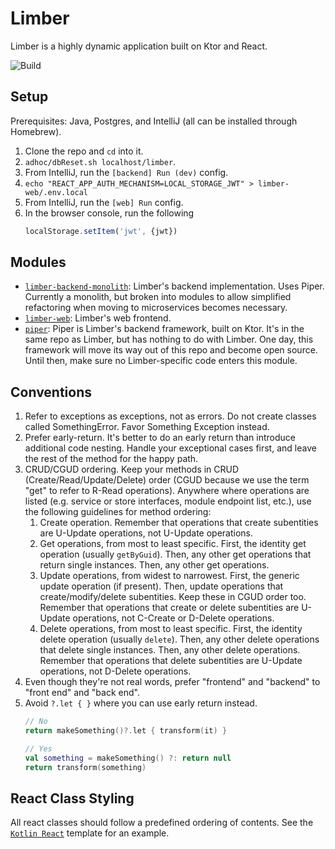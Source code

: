 # Limber

Limber is a highly dynamic application built on Ktor and React.

![Build](https://github.com/hudson155/limber/workflows/Release%20(prod)/badge.svg)

## Setup

Prerequisites:
Java, Postgres, and IntelliJ
(all can be installed through Homebrew).

1. Clone the repo and `cd` into it.
1. `adhoc/dbReset.sh localhost/limber`.
1. From IntelliJ, run the `[backend] Run (dev)` config.
1. `echo "REACT_APP_AUTH_MECHANISM=LOCAL_STORAGE_JWT" > limber-web/.env.local`
1. From IntelliJ, run the `[web] Run` config.
1. In the browser console, run the following
    ```javascript
   localStorage.setItem('jwt', {jwt})
    ```

## Modules

* [`limber-backend-monolith`](/limber-backend/monolith):
    Limber's backend implementation.
    Uses Piper.
    Currently a monolith, but broken into modules to allow simplified refactoring
    when moving to microservices becomes necessary.
* [`limber-web`](/limber-web):
    Limber's web frontend.
* [`piper`](/piper):
    Piper is Limber's backend framework, built on Ktor.
    It's in the same repo as Limber, but has nothing to do with Limber.
    One day, this framework will move its way out of this repo and become open source.
    Until then, make sure no Limber-specific code enters this module.

## Conventions

1. Refer to exceptions as exceptions, not as errors.
    Do not create classes called SomethingError. Favor Something Exception instead.
1. Prefer early-return.
    It's better to do an early return than introduce additional code nesting.
    Handle your exceptional cases first, and leave the rest of the method for the happy path.
1. CRUD/CGUD ordering.
    Keep your methods in CRUD (Create/Read/Update/Delete) order
    (CGUD because we use the term "get" to refer to R-Read operations).
    Anywhere where operations are listed
    (e.g. service or store interfaces, module endpoint list, etc.),
    use the following guidelines for method ordering:
    1. Create operation.
        Remember that operations that create subentities are U-Update operations,
        not U-Update operations.
    1. Get operations, from most to least specific.
        First, the identity get operation (usually `getByGuid`).
        Then, any other get operations that return single instances.
        Then, any other get operations.
    1. Update operations, from widest to narrowest.
        First, the generic update operation (if present).
        Then, update operations that create/modify/delete subentities.
        Keep these in CGUD order too.
        Remember that operations that create or delete subentities are U-Update operations,
        not C-Create or D-Delete operations.
    1. Delete operations, from most to least specific.
        First, the identity delete operation (usually `delete`).
        Then, any other delete operations that delete single instances.
        Then, any other delete operations.
        Remember that operations that delete subentities are U-Update operations,
        not D-Delete operations.
1. Even though they're not real words, prefer "frontend" and "backend" to "front end" and "back end".
1. Avoid `?.let { }` where you can use early return instead.
    ```kotlin
   // No
   return makeSomething()?.let { transform(it) }

   // Yes
   val something = makeSomething() ?: return null
   return transform(something)
   ```
## React Class Styling

All react classes should follow a predefined ordering of contents. See the 
[`Kotlin React`](/.idea/fileTemplates/Kotlin%20React.kt) template for 
an example.
